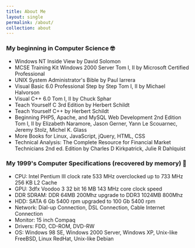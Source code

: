 ```yaml
---
title: About Me
layout: single
permalink: /about/
collection: about
---
```


### My beginning in Computer Science 🤓

- Windows NT Inside View by David Solomon
- MCSE Training Kit Windows 2000 Server Tom I, II by Microsoft Certified Professional
- UNIX System Administrator's Bible by Paul Iarrera
- Visual Basic 6.0 Professional Step by Step Tom I, II by Michael Halvorson
- Visual C++ 6.0 Tom I, II by Chuck Sphar
- Teach Yourself C 3rd Edition by Herbert Schildt
- Teach Yourself C++ by Herbert Schildt
- Beginning PHP5, Apache, and MySQL Web Development 2nd Edition Tom I, II by Elizabeth Naramore, Jason Gerner, Yann Le Scouarnec, Jeremy Stolz, Michel K. Glass
- More Books for Linux, JavaScript, jQuery, HTML, CSS
- Technical Analysis: The Complete Resource for Financial Market Technicians 2nd ed. Edition by Charles D Kirkpatrick, Julie R Dahlquist


### My 1999's Computer Specifications (recovered by memory) 🤯

- CPU: Intel Pentium III clock rate 533 MHz overclocked up to 733 MHz 256 KB L2 Cache
- GPU: 3dfx Voodoo 3 32 bit 16 MB 143 MHz core clock speed
- DDR SDRAM: DDR 64MB 200Mhz upgrade to DDR3 1024MB 800Mhz
- HDD: SATA 6 Gb 5400 rpm upgraded to 100 Gb 5400 rpm
- Network: Dial-up Connection, DSL Connection, Cable Internet Connection
- Monitor: 15 inch Compaq
- Drivers: FDD, CD-ROM, DVD-RW
- OS: Windows 98 SE, Windows 2000 Server, Windows XP, Unix-like FreeBSD, Linux RedHat, Unix-like Debian

